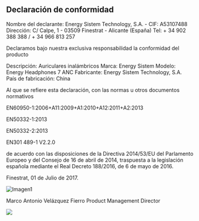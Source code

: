 ## Declaración de conformidad

Nombre del declarante: Energy Sistem Technology, S.A. - CIF: A53107488 
Dirección: C/ Calpe, 1 - 03509 Finestrat - Alicante (España) 
Tel: + 34 902 388 388  / + 34 966 813 257 

Declaramos bajo nuestra exclusiva responsabilidad la conformidad del producto

Descripción: Auriculares inalámbricos 
Marca: Energy Sistem 
Modelo: Energy Headphones 7 ANC 
Fabricante: Energy Sistem Technology, S.A. 
País de fabricación: China 

Al que se refiere esta declaración, con las normas u otros documentos normativos

EN60950-1:2006+A11:2009+A1:2010+A12:2011+A2:2013

EN50332-1:2013

EN50332-2:2013

EN301 489-1 V2.2.0


de acuerdo con las disposiciones de la Directiva 2014/53/EU del Parlamento Europeo y del Consejo de 16 de abril de 2014, traspuesta a la legislación española mediante el Real Decreto 188/2016, de 6 de mayo de 2016.

Finestrat, 01 de Julio de 2017.

![Imagen1](http://static.energysistem.com/images/manuals/42833/5915cdf54910a.jpg)

Marco Antonio Velázquez Fierro
Product Management Director

![](http://static.energysistem.com/images/manuals/39052/54887c2a4f567.jpg)



